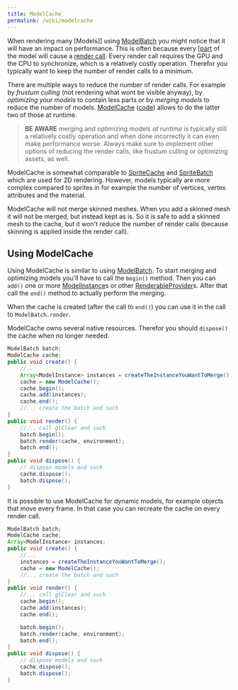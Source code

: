 ```yaml
---
title: ModelCache
permalink: /wiki/modelcache
---
```

When rendering many [Models]] using [ModelBatch](/wiki/modelbatch) you might notice that it will have an impact on performance. This is often because every [[part](/wiki/models#nodepart) of the model will cause a [render call](/wiki/https://github.com/libgdx/libgdx/wiki/modelbatch#what-are-render-calls). Every render call requires the GPU and the CPU to synchronize, which is a relatively costly operation. Therefor you typically want to keep the number of render calls to a minimum.

There are multiple ways to reduce the number of render calls. For example by *frustum culling* (not rendering what wont be visible anyway), by *optimizing your models* to contain less parts or by *merging models* to reduce the number of models. [ModelCache](https://libgdx.badlogicgames.com/nightlies/docs/api/com/badlogic/gdx/graphics/g3d/ModelCache.html) ([code](https://github.com/libgdx/libgdx/blob/master/gdx/src/com/badlogic/gdx/graphics/g3d/ModelCache.java)) allows to do the latter two of those at runtime.

> **BE AWARE** merging and optimizing models *at runtime* is typically still a relatively costly operation and when done incorrectly it can even make performance worse. Always make sure to implement other options of reducing the render calls, like frustum culling or optimizing assets, as well.

ModelCache is somewhat comparable to [SpriteCache](https://libgdx.badlogicgames.com/nightlies/docs/api/com/badlogic/gdx/graphics/g2d/SpriteCache.html) and [SpriteBatch](/wiki/spritebatch,-textureregions,-and-sprites) which are used for 2D rendering. However, models typically are more complex compared to sprites in for example the number of vertices, vertex attributes and the material.

ModelCache will not merge skinned meshes. When you add a skinned mesh it will not be merged, but instead kept as is. So it is safe to add a skinned mesh to the cache, but it won't reduce the number of render calls (because skinning is applied inside the render call).

## Using ModelCache

Using ModelCache is similar to using [ModelBatch](/wiki/modelbatch). To start merging and optimizing models you'll have to call the `begin()` method. Then you can `add()` one or more [ModelInstance](https://libgdx.badlogicgames.com/nightlies/docs/api/com/badlogic/gdx/graphics/g3d/ModelInstance.html)s or other [RenderableProvider](/wiki/modelbatch#renderableprovider)s. After that call the `end()` method to actually perform the merging.

When the cache is created (after the call to `end()`) you can use it in the call to `ModelBatch.render`.

ModelCache owns several native resources. Therefor you should `dispose()` the cache when no longer needed.

```java
ModelBatch batch;
ModelCache cache;
public void create() {
    //...
    Array<ModelInstance> instances = createTheInstanceYouWantToMerge();
    cache = new ModelCache();
    cache.begin();
    cache.add(instances);
    cache.end();
    //... create the batch and such
}
public void render() {
    //... call glClear and such
    batch.begin();
    batch.render(cache, environment);
    batch.end();
}
public void dispose() {
    // dispose models and such
    cache.dispose();
    batch.dispose();
}
```

It is possible to use ModelCache for dynamic models, for example objects that move every frame. In that case you can recreate the cache on every render call.

```java
ModelBatch batch;
ModelCache cache;
Array<ModelInstance> instances;
public void create() {
    //...
    instances = createTheInstanceYouWantToMerge();
    cache = new ModelCache();
    //... create the batch and such
}
public void render() {
    //... call glClear and such
    cache.begin();
    cache.add(instances);
    cache.end();

    batch.begin();
    batch.render(cache, environment);
    batch.end();
}
public void dispose() {
    // dispose models and such
    cache.dispose();
    batch.dispose();
}
```
